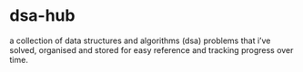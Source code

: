 # dsa-hub
a collection of data structures and algorithms (dsa) problems that i’ve solved, organised and stored for easy reference and tracking progress over time.
